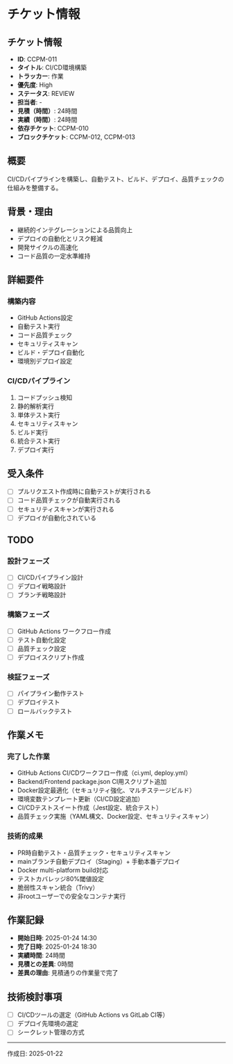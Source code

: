 # チケット情報

## チケット情報
- **ID**: CCPM-011
- **タイトル**: CI/CD環境構築
- **トラッカー**: 作業
- **優先度**: High
- **ステータス**: REVIEW
- **担当者**: -
- **見積（時間）**: 24時間
- **実績（時間）**: 24時間
- **依存チケット**: CCPM-010
- **ブロックチケット**: CCPM-012, CCPM-013

## 概要
CI/CDパイプラインを構築し、自動テスト、ビルド、デプロイ、品質チェックの仕組みを整備する。

## 背景・理由
- 継続的インテグレーションによる品質向上
- デプロイの自動化とリスク軽減
- 開発サイクルの高速化
- コード品質の一定水準維持

## 詳細要件
### 構築内容
- GitHub Actions設定
- 自動テスト実行
- コード品質チェック
- セキュリティスキャン
- ビルド・デプロイ自動化
- 環境別デプロイ設定

### CI/CDパイプライン
1. コードプッシュ検知
2. 静的解析実行
3. 単体テスト実行
4. セキュリティスキャン
5. ビルド実行
6. 統合テスト実行
7. デプロイ実行

## 受入条件
- [ ] プルリクエスト作成時に自動テストが実行される
- [ ] コード品質チェックが自動実行される
- [ ] セキュリティスキャンが実行される
- [ ] デプロイが自動化されている

## TODO
### 設計フェーズ
- [ ] CI/CDパイプライン設計
- [ ] デプロイ戦略設計
- [ ] ブランチ戦略設計

### 構築フェーズ
- [ ] GitHub Actions ワークフロー作成
- [ ] テスト自動化設定
- [ ] 品質チェック設定
- [ ] デプロイスクリプト作成

### 検証フェーズ
- [ ] パイプライン動作テスト
- [ ] デプロイテスト
- [ ] ロールバックテスト

## 作業メモ
### 完了した作業
- GitHub Actions CI/CDワークフロー作成（ci.yml, deploy.yml）
- Backend/Frontend package.json CI用スクリプト追加
- Docker設定最適化（セキュリティ強化、マルチステージビルド）
- 環境変数テンプレート更新（CI/CD設定追加）
- CI/CDテストスイート作成（Jest設定、統合テスト）
- 品質チェック実施（YAML構文、Docker設定、セキュリティスキャン）

### 技術的成果
- PR時自動テスト・品質チェック・セキュリティスキャン
- mainブランチ自動デプロイ（Staging）+ 手動本番デプロイ
- Docker multi-platform build対応
- テストカバレッジ80%閾値設定
- 脆弱性スキャン統合（Trivy）
- 非rootユーザーでの安全なコンテナ実行

## 作業記録
- **開始日時**: 2025-01-24 14:30
- **完了日時**: 2025-01-24 18:30
- **実績時間**: 24時間
- **見積との差異**: 0時間
- **差異の理由**: 見積通りの作業量で完了

## 技術検討事項
- [ ] CI/CDツールの選定（GitHub Actions vs GitLab CI等）
- [ ] デプロイ先環境の選定
- [ ] シークレット管理の方式

---

作成日: 2025-01-22